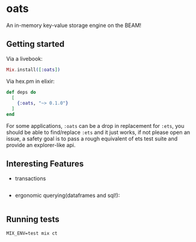 # oats

An in-memory key-value storage engine on the BEAM!

## Getting started

Via a livebook:
```elixir
Mix.install([:oats])
```

Via hex.pm in elixir:
```elixir
def deps do
  [
    {:oats, "~> 0.1.0"}
  ]
end
```

For some applications, `:oats` can be a drop in replacement for `:ets`, you should be able to find/replace `:ets` and it just works, if not please open an issue, a safety goal is to pass a rough equivalent of ets test suite and provide an explorer-like api.

## Interesting Features
- transactions
```
```

- ergonomic querying(dataframes and sql!):
```
```


## Running tests

```
MIX_ENV=test mix ct
```
